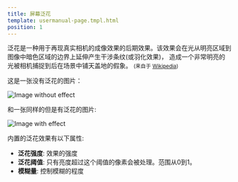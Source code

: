 ```yaml
---
title: 屏幕泛花
template: usermanual-page.tmpl.html
position: 1
---
```


泛花是一种用于再现真实相机的成像效果的后期效果。该效果会在光从明亮区域到图像中暗色区域的边界上延伸产生干涉条纹(或羽化效果)， 造成一个非常明亮的光被相机捕捉到后在场景中铺天盖地的假象。 <small>(来自于 [Wikipedia][1])</small>

这是一张没有泛花的图片：

<img alt="Image without effect" src="/images/platform/posteffects/without_effects.png"></img>

和一张同样的但是有泛花的图片:

<img alt="Image with effect" src="/images/platform/posteffects/with_bloom.png"></img>

内置的泛花效果有以下属性:
* **泛花强度**: 效果的强度
* **泛花阈值**: 只有亮度超过这个阈值的像素会被处理。范围从0到1。
* **模糊量**: 控制模糊的程度

[1]: https://en.wikipedia.org/wiki/Bloom_(shader_effect)

